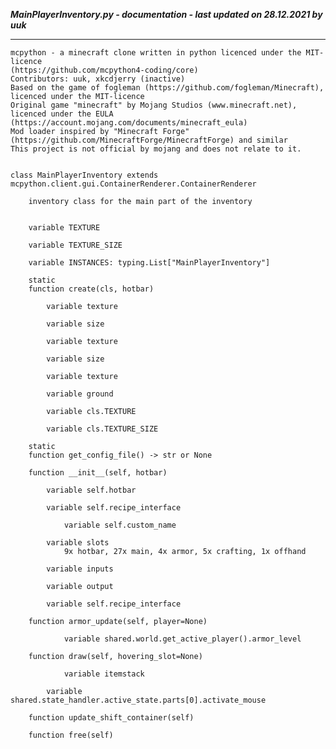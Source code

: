 ***MainPlayerInventory.py - documentation - last updated on 28.12.2021 by uuk***
___

    mcpython - a minecraft clone written in python licenced under the MIT-licence 
    (https://github.com/mcpython4-coding/core)
    Contributors: uuk, xkcdjerry (inactive)
    Based on the game of fogleman (https://github.com/fogleman/Minecraft), licenced under the MIT-licence
    Original game "minecraft" by Mojang Studios (www.minecraft.net), licenced under the EULA
    (https://account.mojang.com/documents/minecraft_eula)
    Mod loader inspired by "Minecraft Forge" (https://github.com/MinecraftForge/MinecraftForge) and similar
    This project is not official by mojang and does not relate to it.


    class MainPlayerInventory extends mcpython.client.gui.ContainerRenderer.ContainerRenderer
        
        inventory class for the main part of the inventory


        variable TEXTURE

        variable TEXTURE_SIZE

        variable INSTANCES: typing.List["MainPlayerInventory"]

        static
        function create(cls, hotbar)

            variable texture

            variable size

            variable texture

            variable size

            variable texture

            variable ground

            variable cls.TEXTURE

            variable cls.TEXTURE_SIZE

        static
        function get_config_file() -> str or None

        function __init__(self, hotbar)

            variable self.hotbar

            variable self.recipe_interface

                variable self.custom_name

            variable slots
                9x hotbar, 27x main, 4x armor, 5x crafting, 1x offhand

            variable inputs

            variable output

            variable self.recipe_interface

        function armor_update(self, player=None)

                variable shared.world.get_active_player().armor_level

        function draw(self, hovering_slot=None)

                variable itemstack

            variable shared.state_handler.active_state.parts[0].activate_mouse

        function update_shift_container(self)

        function free(self)